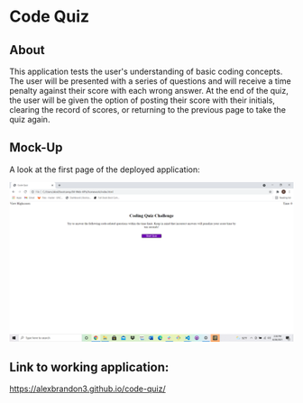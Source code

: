 # Code Quiz

## About

This application tests the user's understanding of basic coding concepts. The user will be presented with a series of questions and will receive a time penalty against their score with each wrong answer. At the end of the quiz, the user will be given the option of posting their score with their initials, clearing the record of scores, or returning to the previous page to take the quiz again.

## Mock-Up

A look at the first page of the deployed application:

![A look at the first page of the deployed application](./assets/images/screenshot.png)

## Link to working application:

https://alexbrandon3.github.io/code-quiz/